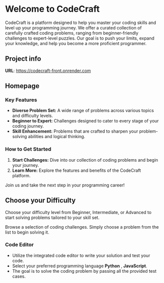 # Welcome to CodeCraft
CodeCraft is a platform designed to help you master your coding skills and level up your programming journey. We offer a curated collection of carefully crafted coding problems, ranging from beginner-friendly challenges to expert-level puzzles. Our goal is to push your limits, expand your knowledge, and help you become a more proficient programmer.

## Project info

**URL**: https://codecraft-front.onrender.com

## Homepage
### Key Features

* **Diverse Problem Set:** A wide range of problems across various topics and difficulty levels.
* **Beginner to Expert:** Challenges designed to cater to every stage of your coding journey.
* **Skill Enhancement:** Problems that are crafted to sharpen your problem-solving abilities and logical thinking.

### How to Get Started

1.  **Start Challenges:** Dive into our collection of coding problems and begin your journey.
2.  **Learn More:** Explore the features and benefits of the CodeCraft platform.

Join us and take the next step in your programming career!


## Choose your Difficulty
Choose your difficulty level from Beginner, Intermediate, or Advanced to start solving problems tailored to your skill set.

Browse a selection of coding challenges. Simply choose a problem from the list to begin solving it.

### Code Editor

* Utilize the integrated code editor to write your solution and test your code.
* Select your preferred programming language **Python** , **JavaScript**.
* The goal is to solve the coding problem by passing all the provided test cases.



